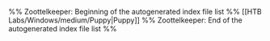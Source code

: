 %% Zoottelkeeper: Beginning of the autogenerated index file list  %%
 [[HTB Labs/Windows/medium/Puppy|Puppy]]
%% Zoottelkeeper: End of the autogenerated index file list  %%
